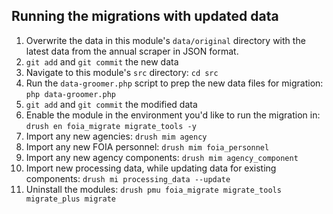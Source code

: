 ## Running the migrations with updated data
1. Overwrite the data in this module's `data/original` directory with the latest data from the annual scraper in JSON format.
2. `git add` and `git commit` the new data
3. Navigate to this module's `src` directory: `cd src`
4. Run the `data-groomer.php` script to prep the new data files for migration: `php data-groomer.php`
5. `git add` and `git commit` the modified data
6. Enable the module in the environment you'd like to run the migration in: `drush en foia_migrate migrate_tools -y`
7. Import any new agencies: `drush mim agency`
8. Import any new FOIA personnel: `drush mim foia_personnel`
9. Import any new agency components: `drush mim agency_component`
10. Import new processing data, while updating data for existing components: `drush mi processing_data --update`
11. Uninstall the modules: `drush pmu foia_migrate migrate_tools migrate_plus migrate`
